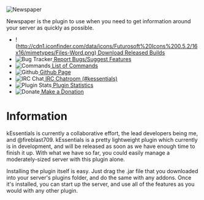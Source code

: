 ![Newspaper](http://i.imgur.com/OVY2S7Z.png)

Newspaper is the plugin to use when you need to get information around your server as quickly as possible.

* !(http://cdn1.iconfinder.com/data/icons/Futurosoft%20Icons%200.5.2/16x16/mimetypes/Files-Word.png)[ Download Released Builds](http://dev.bukkit.org/server-mods/newspaper/files/)
* ![Bug Tracker](http://cdn2.iconfinder.com/data/icons/kids/16x16/apps/agt_update_critical.png)[ Report Bugs/Suggest Features](http://dev.bukkit.org/server-mods/kessentials/tickets/)
* ![Commands](http://cdn2.iconfinder.com/data/icons/oxygen/16x16/mimetypes/text-x-script.png)[ List of Commands](http://dev.bukkit.org/server-mods/kessentials/pages/commands/)
* ![Github](http://cdn1.iconfinder.com/data/icons/Keyamoon-IcoMoon--limited/16/github-cat.png)[ Github Page](https://github.com/keybordpiano459/kEssentials/)
* ![IRC Chat](http://cdn1.iconfinder.com/data/icons/nuvola2/16x16/apps/edu_languages.png)[ IRC Chatroom (#kessentials)](http://webchat.esper.net/?nick=&channels=kEssentials)
* ![Plugin Stats](http://cdn3.iconfinder.com/data/icons/woothemesiconset/16/chart.png)[ Plugin Statistics](https://mcstats.org/plugin/kEssentials/)
* ![Donate](http://cdn4.iconfinder.com/data/icons/SEVEN/accounting/png/16/piggy_bank.png)[ Make a Donation](https://www.paypal.com/cgi-bin/webscr?cmd=_s-xclick&hosted_button_id=UE7FX8VYFRPTA)

# Information

kEssentials is currently a collaborative effort, the lead developers being me, and @fireblast709. kEssentials is a pretty lightweight plugin which currently is in development, and will be released as soon as we have enough time to finish it up. With what we have so far, you could easily manage a moderately-sized server with this plugin alone.

Installing the plugin itself is easy. Just drag the .jar file that you downloaded into your server's plugins folder, and do the same with any addons. Once it's installed, you can start up the server, and use all of the features as you would with any other plugin.
